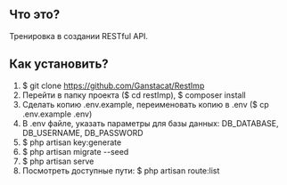 ## Что это?
Тренировка в создании RESTful API. 

## Как установить? 
1. $ git clone https://github.com/Ganstacat/RestImp
2. Перейти в папку проекта ($ cd restImp), $ composer install
3. Сделать копию .env.example, переименовать копию в .env ($ cp .env.example .env)
4. В .env файле, указать параметры для базы данных: DB_DATABASE, DB_USERNAME, DB_PASSWORD
5. $ php artisan key:generate
6. $ php artisan migrate --seed
7. $ php artisan serve
8. Посмотреть доступные пути: $ php artisan route:list